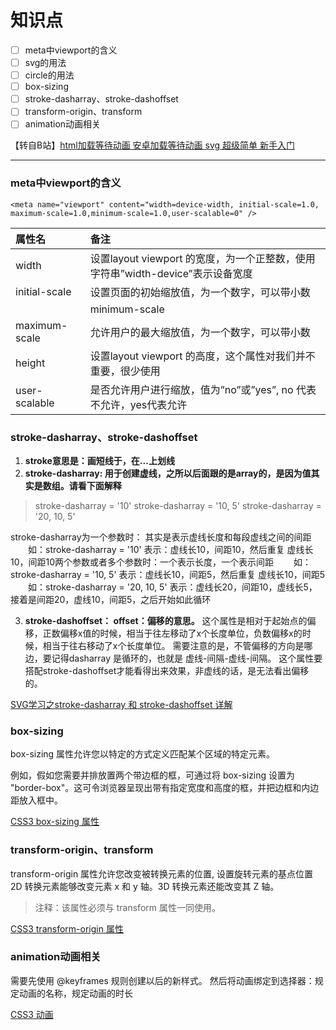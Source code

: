 # 知识点

- [ ] meta中viewport的含义
- [ ] svg的用法
- [ ] circle的用法
- [ ] box-sizing
- [ ] stroke-dasharray、stroke-dashoffset
- [ ] transform-origin、transform
- [ ] animation动画相关

【转自B站】[html加载等待动画 安卓加载等待动画 svg 超级简单 新手入门](https://www.bilibili.com/video/BV1wt4y1y7dR)

-------

### meta中viewport的含义
    <meta name="viewport" content="width=device-width, initial-scale=1.0, maximum-scale=1.0,minimum-scale=1.0,user-scalable=0" />


|属性名|备注|
|:---|:---|
|width|设置layout viewport 的宽度，为一个正整数，使用字符串”width-device”表示设备宽度|
|initial-scale|设置页面的初始缩放值，为一个数字，可以带小数 
||minimum-scale|允许用户的最小缩放值，为一个数字，可以带小数|
|maximum-scale|允许用户的最大缩放值，为一个数字，可以带小数|
height|设置layout viewport 的高度，这个属性对我们并不重要，很少使用|
|user-scalable|是否允许用户进行缩放，值为”no”或”yes”, no 代表不允许，yes代表允许|


### stroke-dasharray、stroke-dashoffset
1. **stroke意思是：画短线于，在...上划线**
2. **stroke-dasharray: 用于创建虚线，之所以后面跟的是array的，是因为值其实是数组。请看下面解释**

> stroke-dasharray = '10'
> stroke-dasharray = '10, 5'
> stroke-dasharray = '20, 10, 5'
 
stroke-dasharray为一个参数时： 其实是表示虚线长度和每段虚线之间的间距
　　如：stroke-dasharray = '10' 表示：虚线长10，间距10，然后重复 虚线长10，间距10两个参数或者多个参数时：一个表示长度，一个表示间距
　　如：stroke-dasharray = '10, 5' 表示：虚线长10，间距5，然后重复 虚线长10，间距5
　　如：stroke-dasharray = '20, 10, 5' 表示：虚线长20，间距10，虚线长5，接着是间距20，虚线10，间距5，之后开始如此循环

 

3. **stroke-dashoffset： offset：偏移的意思。**
这个属性是相对于起始点的偏移，正数偏移x值的时候，相当于往左移动了x个长度单位，负数偏移x的时候，相当于往右移动了x个长度单位。
需要注意的是，不管偏移的方向是哪边，要记得dasharray 是循环的，也就是 虚线-间隔-虚线-间隔。
这个属性要搭配stroke-dashoffset才能看得出来效果，非虚线的话，是无法看出偏移的。

[SVG学习之stroke-dasharray 和 stroke-dashoffset 详解](https://www.cnblogs.com/daisygogogo/p/11044353.html)


### box-sizing
box-sizing 属性允许您以特定的方式定义匹配某个区域的特定元素。

例如，假如您需要并排放置两个带边框的框，可通过将 box-sizing 设置为 "border-box"。这可令浏览器呈现出带有指定宽度和高度的框，并把边框和内边距放入框中。

[CSS3 box-sizing 属性](https://www.w3school.com.cn/cssref/pr_box-sizing.asp)


### transform-origin、transform
transform-origin 属性允许您改变被转换元素的位置, 设置旋转元素的基点位置
2D 转换元素能够改变元素 x 和 y 轴。3D 转换元素还能改变其 Z 轴。
> 注释：该属性必须与 transform 属性一同使用。

[CSS3 transform-origin 属性](https://www.w3school.com.cn/cssref/pr_transform-origin.asp)


### animation动画相关
需要先使用 @keyframes 规则创建以后的新样式。
然后将动画绑定到选择器：规定动画的名称，规定动画的时长

[CSS3 动画](https://www.w3school.com.cn/css3/css3_animation.asp)